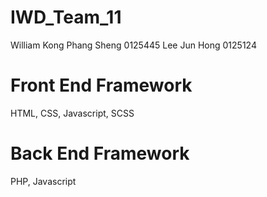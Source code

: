 # IWD_Team_11
William Kong Phang Sheng 0125445
Lee Jun Hong 0125124

# Front End Framework
HTML, CSS, Javascript, SCSS

# Back End Framework
PHP, Javascript

